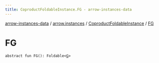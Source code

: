 ```yaml
---
title: CoproductFoldableInstance.FG - arrow-instances-data
---
```


[arrow-instances-data](../../index.html) / [arrow.instances](../index.html) / [CoproductFoldableInstance](index.html) / [FG](./-f-g.html)

# FG

`abstract fun FG(): Foldable<`[`G`](index.html#G)`>`